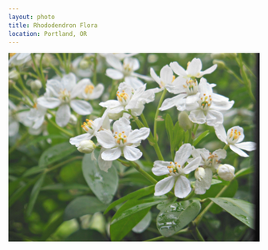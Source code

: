 ```yaml
---
layout: photo
title: Rhododendron Flora
location: Portland, OR
---
```


<img src="/assets/img/flowers/little-white-flowers.jpg" />
